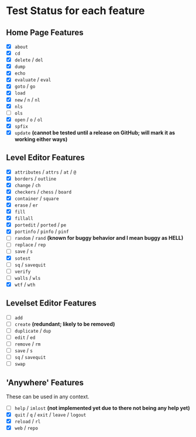 # Test Status for each feature
## Home Page Features
- [X] `about`
- [X] `cd`
- [X] `delete` / `del`
- [X] `dump`
- [X] `echo`
- [X] `evaluate` / `eval`
- [X] `goto` / `go`
- [X] `load`
- [X] `new` / `n` / `nl`
- [X] `nls`
- [ ] `ols`
- [X] `open` / `o` / `ol`
- [X] `spfix`
- [X] `update` **(cannot be tested until a release on GitHub; will mark it as working either ways)**

## Level Editor Features
- [X] `attributes` / `attrs` / `at` / `@`
- [X] `borders` / `outline`
- [X] `change` / `ch`
- [X] `checkers` / `chess` / `board`
- [X] `container` / `square` 
- [X] `erase` / `er`
- [X] `fill`
- [X] `fillall`
- [X] `portedit` / `ported` / `pe`
- [X] `portinfo` / `pinfo` / `pinf`
- [ ] `random` / `rand` **(known for buggy behavior and I mean buggy as HELL)**
- [ ] `replace` / `rep`
- [ ] `save` / `s`
- [X] `sotest`
- [ ] `sq` / `savequit`
- [ ] `verify`
- [ ] `walls` / `wls`
- [X] `wtf` / `wth`

## Levelset Editor Features
- [ ] `add`
- [ ] `create` **(redundant; likely to be removed)**
- [ ] `duplicate` / `dup`
- [ ] `edit` / `ed`
- [ ] `remove` / `rm`
- [ ] `save` / `s`
- [ ] `sq` / `savequit`
- [ ] `swap`

## 'Anywhere' Features
These can be used in any context.
- [ ] `help` / `imlost` **(not implemented yet due to there not being any help yet)**
- [X] `quit` / `q` / `exit` / `leave` / `logout`
- [X] `reload` / `rl`
- [X] `web` / `repo`
